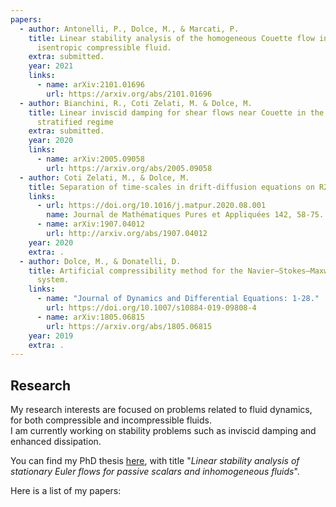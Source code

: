 ```yaml
---
papers:
  - author: Antonelli, P., Dolce, M., & Marcati, P.
    title: Linear stability analysis of the homogeneous Couette flow in a 2D
      isentropic compressible fluid.
    extra: submitted.
    year: 2021
    links:
      - name: arXiv:2101.01696
        url: https://arxiv.org/abs/2101.01696
  - author: Bianchini, R., Coti Zelati, M. & Dolce, M.
    title: Linear inviscid damping for shear flows near Couette in the 2D stably
      stratified regime
    extra: submitted.
    year: 2020
    links:
      - name: arXiv:2005.09058
        url: https://arxiv.org/abs/2005.09058
  - author: Coti Zelati, M., & Dolce, M.
    title: Separation of time-scales in drift-diffusion equations on R2
    links:
      - url: https://doi.org/10.1016/j.matpur.2020.08.001
        name: Journal de Mathématiques Pures et Appliquées 142, 58-75.
      - name: arXiv:1907.04012
        url: http://arxiv.org/abs/1907.04012
    year: 2020
    extra: .
  - author: Dolce, M., & Donatelli, D.
    title: Artificial compressibility method for the Navier–Stokes–Maxwell–Stefan
      system.
    links:
      - name: "Journal of Dynamics and Differential Equations: 1-28."
        url: https://doi.org/10.1007/s10884-019-09808-4
      - name: arXiv:1805.06815
        url: https://arxiv.org/abs/1805.06815
    year: 2019
    extra: .
---
```

## Research

My research interests are focused on problems related to fluid dynamics,
for both compressible and incompressible fluids.\
I am currently working on stability problems such as inviscid damping
and enhanced dissipation.

You can find my PhD thesis [here](https://iris.gssi.it/handle/20.500.12571/15111#.YAM8auj7RPY), with title "*Linear stability analysis of stationary Euler flows for passive scalars and inhomogeneous fluids*". 

Here is a list of my papers: